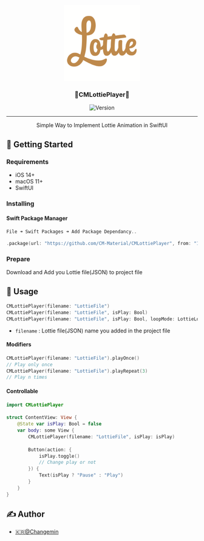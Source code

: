<p align="center">
  <a href="" rel="noopener">
 <img width=200px height=200px src="src/LottieFile.gif" alt="Project logo"></a>
</p>

<h3 align="center">🍭CMLottiePlayer🍭</h3>

<div align="center">

![Version](https://img.shields.io/badge/Version-1.0.0-brightgreen?style=for-the-badge)

</div>

---

<p align="center"> Simple Way to Implement Lottie Animation in SwiftUI
    <br> 
</p>

## 🏁 Getting Started <a name = "getting_started"></a>

### Requirements
* iOS 14+
* macOS 11+
* SwiftUI

### Installing
#### Swift Package Manager
```Swift
File ➜ Swift Packages ➜ Add Package Dependancy..
```
```Swift
.package(url: "https://github.com/CM-Material/CMLottiePlayer", from: "1.0.0")
```

### Prepare
Download and Add you Lottie file(JSON) to project file

## 🎈 Usage

```Swift
CMLottiePlayer(filename: "LottieFile")
CMLottiePlayer(filename: "LottieFile", isPlay: Bool)
CMLottiePlayer(filename: "LottieFile", isPlay: Bool, loopMode: LottieLoopMode)
```
* `filename` : Lottie file(JSON) name you added in the project file

#### Modifiers
```Swift
CMLottiePlayer(filename: "LottieFile").playOnce()
// Play only once
CMLottiePlayer(filename: "LottieFile").playRepeat(3)
// Play n times
```

#### Controllable
```Swift
import CMLottiePlayer

struct ContentView: View {
    @State var isPlay: Bool = false
    var body: some View {
        CMLottiePlayer(filename: "LottieFile", isPlay: isPlay)
        
        Button(action: {
            isPlay.toggle()
            // Change play or not
        }) {
            Text(isPlay ? "Pause" : "Play")
        }
    }
}
```


## ✍️ Author

- [🇰🇷@Changemin](https://github.com/kylelobo)

